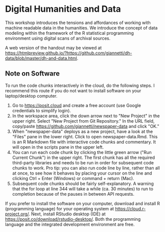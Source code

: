# Digital Humanities and Data

This workshop introduces the tensions and affordances of working with machine readable data in the humanities. We introduce the concept of data modeling within the framework of the R statistical programming environment using digital scans of archival sources.

A web version of the handout may be viewed at <https://htmlpreview.github.io/?https://github.com/giannetti/dh-data/blob/master/dh-and-data.html>.

## Note on Software

To run the code chunks interactively in the cloud, do the following steps. I recommend this route if you do not want to install software on your laptop/desktop computer.

1. Go to <https://posit.cloud> and create a free account (use Google credentials to simplify login).
2. In the workspace area, click the down arrow next to "New Project" in the upper right. Select "New Project from Git Repository." In the URL field, copy/paste <https://github.com/giannetti/newspaper-data> and click "OK."
3. When "newspaper-data" deploys as a new project, have a look at the "Files" pane in the lower right. Click to open newspaper-data.Rmd. This is an R Markdown file with interactive code chunks and commentary. It will open in the scripts pane in the upper left.
4. You can run each code chunk by clicking the little green arrow ("Run Current Chunk") in the upper right. The first chunk has all the required third-party libraries and needs to be run in order for subsequent code chunks to work. Pro tip: you can also run code line by line, rather than all at once, to see how it behaves by placing your cursor on the line and clicking Ctrl + Enter (Windows) or command + return (Mac).
5. Subsequent code chunks should be fairly self-explanatory. A warning that the for loop at line 344 will take a while (ca. 30 minutes) to run to completion because of the pauses in between API requests.

If you prefer to install the software on your computer, download and install R (programming language) for your operating system at <https://cloud.r-project.org/>. Next, install RStudio desktop (IDE) at <https://posit.co/download/rstudio-desktop/>. Both the programming language and the integrated development environment are free.